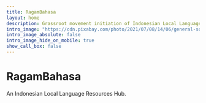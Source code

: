 ```yaml
---
title: RagamBahasa
layout: home
description: Grassroot movement initiation of Indonesian Local Language Resources Collecting.
intro_image: "https://cdn.pixabay.com/photo/2021/07/08/14/06/general-soedirman-6396997_960_720.jpg" # "images/illustrations/pointing.svg"
intro_image_absolute: false
intro_image_hide_on_mobile: true
show_call_box: false
---
```


# RagamBahasa
An Indonesian Local Language Resources Hub.
